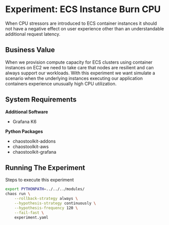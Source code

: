 # Experiment: ECS Instance Burn CPU

When CPU stressors are introduced to ECS container instances it should not have a negative
effect on user experience other than an understandable additional request latency.

## Business Value

When we provision compute capacity for ECS clusters using container instances on EC2 we need
to take care that nodes are resilient and can always support our workloads.
With this experiment we want simulate a scenario when the underlying instances executing
our application containers experience unusually high CPU utilization.


## System Requirements

**Additional Software**

* Grafana K6

**Python Packages**

* chaostoolkit-addons
* chaostoolkit-aws
* chaostoolkit-grafana


## Running The Experiment

Steps to execute this experiment

```bash
export PYTHONPATH=../../../modules/
chaos run \
    --rollback-strategy always \
    --hypothesis-strategy continuously \
    --hypothesis-frequency 120 \
    --fail-fast \
    experiment.yaml
```
